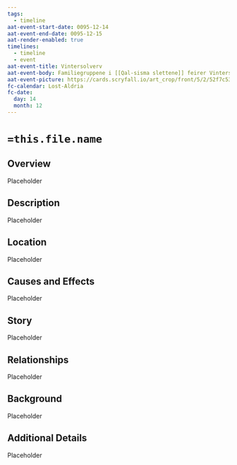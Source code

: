```yaml
---
tags:
  - timeline
aat-event-start-date: 0095-12-14
aat-event-end-date: 0095-12-15
aat-render-enabled: true
timelines:
  - timeline
  - event
aat-event-title: Vintersolverv
aat-event-body: Familiegruppene i [[Qal-sisma slettene]] feirer Vintersolverv, og store bål og mye mat blir sentrum for folket og deres forfedre i bønn.
aat-event-picture: https://cards.scryfall.io/art_crop/front/5/2/52f7c53d-0b53-400f-aa67-967547f3e394.jpg?1562786646
fc-calendar: Lost-Aldria
fc-date:
  day: 14
  month: 12
---
```


# `=this.file.name`
## Overview

Placeholder

## Description
Placeholder

## Location
Placeholder

## Causes and Effects
Placeholder

## Story
Placeholder

## Relationships
Placeholder

## Background
Placeholder

## Additional Details
Placeholder


